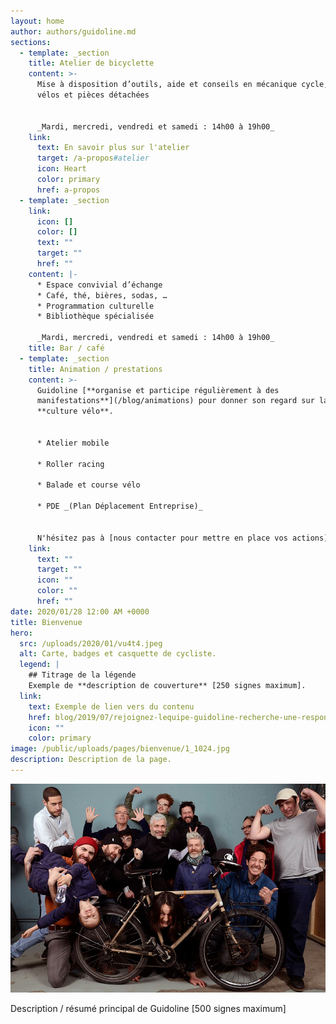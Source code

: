 ```yaml
---
layout: home
author: authors/guidoline.md
sections:
  - template: _section
    title: Atelier de bicyclette
    content: >-
      Mise à disposition d’outils, aide et conseils en mécanique cycle, vente de
      vélos et pièces détachées


      _Mardi, mercredi, vendredi et samedi : 14h00 à 19h00_
    link:
      text: En savoir plus sur l'atelier
      target: /a-propos#atelier
      icon: Heart
      color: primary
      href: a-propos
  - template: _section
    link:
      icon: []
      color: []
      text: ""
      target: ""
      href: ""
    content: |-
      * Espace convivial d’échange
      * Café, thé, bières, sodas, …
      * Programmation culturelle
      * Bibliothèque spécialisée

      _Mardi, mercredi, vendredi et samedi : 14h00 à 19h00_
    title: Bar / café
  - template: _section
    title: Animation / prestations
    content: >-
      Guidoline [**organise et participe régulièrement à des
      manifestations**](/blog/animations) pour donner son regard sur la
      **culture vélo**.


      * Atelier mobile

      * Roller racing

      * Balade et course vélo

      * PDE _(Plan Déplacement Entreprise)_


      N'hésitez pas à [nous contacter pour mettre en place vos actions](/a-propos#prestations).
    link:
      text: ""
      target: ""
      icon: ""
      color: ""
      href: ""
date: 2020/01/28 12:00 AM +0000
title: Bienvenue
hero:
  src: /uploads/2020/01/vu4t4.jpeg
  alt: Carte, badges et casquette de cycliste.
  legend: |
    ## Titrage de la légende
    Exemple de **description de couverture** [250 signes maximum].
  link:
    text: Exemple de lien vers du contenu
    href: blog/2019/07/rejoignez-lequipe-guidoline-recherche-une-responsable-datelier
    icon: ""
    color: primary
image: /public/uploads/pages/bienvenue/1_1024.jpg
description: Description de la page.
---
```

![L'équipe de Guidoline](/public/uploads/pages/bienvenue/equipe-guidoline.jpg)

Description / résumé principal de Guidoline \[500 signes maximum]